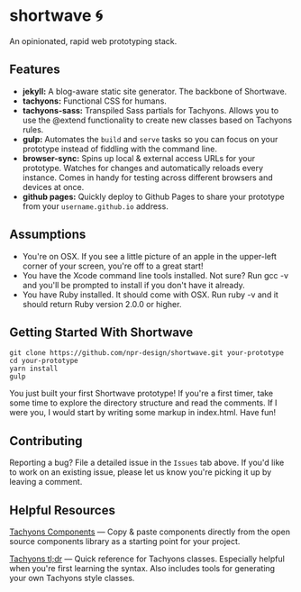# shortwave 🌀
An opinionated, rapid web prototyping stack.

## Features
- **jekyll:** A blog-aware static site generator. The backbone of Shortwave.
- **tachyons:** Functional CSS for humans.
- **tachyons-sass:** Transpiled Sass partials for Tachyons. Allows you to use the @extend functionality to create new classes based on Tachyons rules.
- **gulp:** Automates the ```build``` and ```serve``` tasks so you can focus on your prototype instead of fiddling with the command line.
- **browser-sync:** Spins up local & external access URLs for your prototype. Watches for changes and automatically reloads every instance. Comes in handy for testing across different browsers and devices at once.
- **github pages:** Quickly deploy to Github Pages to share your prototype from your ```username.github.io``` address.

## Assumptions
- You're on OSX. If you see a little picture of an apple in the upper-left corner of your screen, you're off to a great start!
- You have the Xcode command line tools installed. Not sure? Run gcc -v and you'll be prompted to install if you don't have it already.
- You have Ruby installed. It should come with OSX. Run ruby -v and it should return Ruby version 2.0.0 or higher.

## Getting Started With Shortwave
```
git clone https://github.com/npr-design/shortwave.git your-prototype
cd your-prototype
yarn install
gulp
```
You just built your first Shortwave prototype! If you're a first timer, take some time to explore the directory structure and read the comments. If I were you, I would start by writing some markup in index.html. Have fun!

## Contributing
Reporting a bug? File a detailed issue in the ```Issues``` tab above. If you'd like to work on an existing issue, please let us know you're picking it up by leaving a comment.

## Helpful Resources
[Tachyons Components](http://tachyons.io/components/) — Copy & paste components directly from the open source components library as a starting point for your project.

[Tachyons tl;dr](https://tachyons-tldr.now.sh/) — Quick reference for Tachyons classes. Especially helpful when you're first learning the syntax. Also includes tools for generating your own Tachyons style classes.
